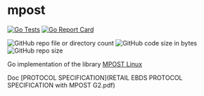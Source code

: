 # mpost

[![Go Tests](https://github.com/hard-soft-ware/mpost/actions/workflows/tests.yml/badge.svg)](https://github.com/hard-soft-ware/mpost/actions/workflows/tests.yml)
[![Go Report Card](https://goreportcard.com/badge/github.com/hard-soft-ware/mpost)](https://goreportcard.com/report/github.com/hard-soft-ware/mpost)

![GitHub repo file or directory count](https://img.shields.io/github/directory-file-count/hard-soft-ware/mpost?color=orange)
![GitHub code size in bytes](https://img.shields.io/github/languages/code-size/hard-soft-ware/mpost?color=green)
![GitHub repo size](https://img.shields.io/github/repo-size/hard-soft-ware/mpost)

Go implementation of the library [MPOST Linux](https://github.com/eighthave/MPOST_Linux)

Doc [PROTOCOL SPECIFICATION](RETAIL EBDS PROTOCOL SPECIFICATION with MPOST G2.pdf)